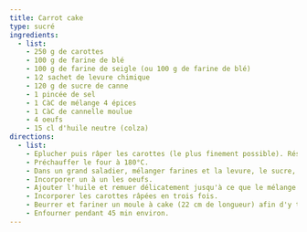 ```yaml
---
title: Carrot cake
type: sucré
ingredients:
  - list:
    - 250 g de carottes
    - 100 g de farine de blé
    - 100 g de farine de seigle (ou 100 g de farine de blé)
    - 1⁄2 sachet de levure chimique
    - 120 g de sucre de canne
    - 1 pincée de sel
    - 1 CàC de mélange 4 épices
    - 1 CàC de cannelle moulue
    - 4 oeufs
    - 15 cl d'huile neutre (colza)
directions:
  - list:
    - Eplucher puis râper les carottes (le plus finement possible). Réserver.
    - Préchauffer le four à 180°C.
    - Dans un grand saladier, mélanger farines et la levure, le sucre, la pincée de sel et les épices.
    - Incorporer un à un les oeufs.
    - Ajouter l'huile et remuer délicatement jusqu'à ce que le mélange devienne homogène.
    - Incorporer les carottes râpées en trois fois.
    - Beurrer et fariner un moule à cake (22 cm de longueur) afin d'y transvaser la pâte à l'aide d'une maryse.
    - Enfourner pendant 45 min environ.
---
```

